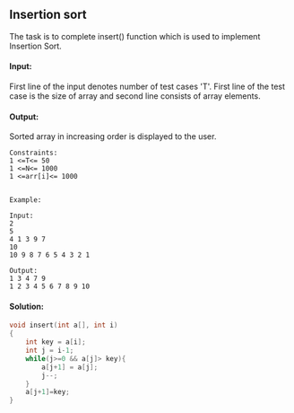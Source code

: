 ## Insertion sort
The task is to complete insert() function which is used to implement Insertion Sort.

#### Input:
First line of the input denotes number of test cases 'T'. First line of the test case is the size of array and second line consists of array elements.


#### Output:
Sorted array in increasing order is displayed to the user.

```
Constraints:
1 <=T<= 50
1 <=N<= 1000
1 <=arr[i]<= 1000


Example:

Input:
2
5
4 1 3 9 7
10
10 9 8 7 6 5 4 3 2 1

Output:
1 3 4 7 9
1 2 3 4 5 6 7 8 9 10
```
#### Solution:
```c++
void insert(int a[], int i)
{
    int key = a[i];
    int j = i-1;
    while(j>=0 && a[j]> key){
        a[j+1] = a[j];
        j--;
    }
    a[j+1]=key; 
}
```
